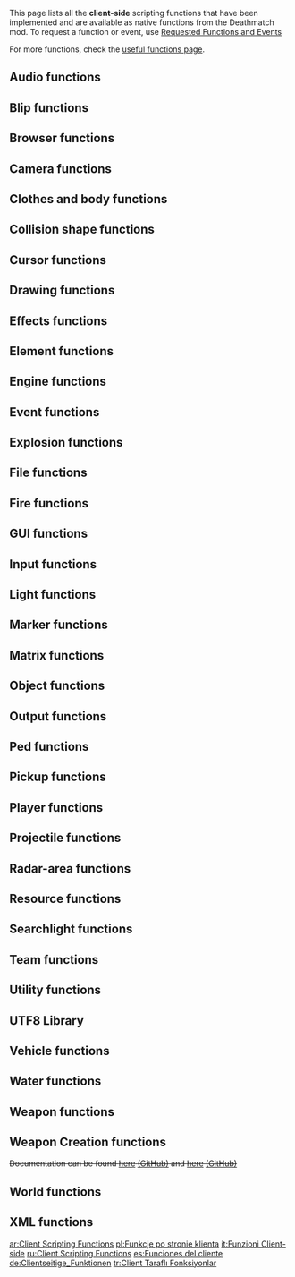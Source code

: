 <pageclass class="client"></pageclass> This page lists all the **client-side** scripting functions that have been implemented and are available as native functions from the Deathmatch mod. To request a function or event, use [Requested Functions and Events](/Requested_Functions_and_Events.md "wikilink")

For more functions, check the [useful functions page](/Useful_Functions.md "wikilink").

Audio functions
---------------

Blip functions
--------------

Browser functions
-----------------

Camera functions
----------------

Clothes and body functions
--------------------------

Collision shape functions
-------------------------

Cursor functions
----------------

Drawing functions
-----------------

Effects functions
-----------------

Element functions
-----------------

Engine functions
----------------

Event functions
---------------

Explosion functions
-------------------

File functions
--------------

Fire functions
--------------

GUI functions
-------------

Input functions
---------------

Light functions
---------------

Marker functions
----------------

Matrix functions
----------------

Object functions
----------------

Output functions
----------------

Ped functions
-------------

Pickup functions
----------------

Player functions
----------------

Projectile functions
--------------------

Radar-area functions
--------------------

Resource functions
------------------

Searchlight functions
---------------------

Team functions
--------------

Utility functions
-----------------

UTF8 Library
------------

Vehicle functions
-----------------

Water functions
---------------

Weapon functions
----------------

Weapon Creation functions
-------------------------

~~Documentation can be found [here](http://code.google.com/p/mtasa-blue/source/detail?r=4555) [(GitHub)](https://github.com/multitheftauto/mtasa-blue/commit/c0ac461867e24fe5fc471fe373ec6212e8736c01) and [here](http://code.google.com/p/mtasa-blue/source/detail?r=4557) [(GitHub)](https://github.com/multitheftauto/mtasa-blue/commit/9c2464b5e0c7d0f2915a9b46273832cd950af48e)~~

World functions
---------------

XML functions
-------------

[ar:Client Scripting Functions](/ar:Client_Scripting_Functions.md "wikilink") [pl:Funkcje po stronie klienta](/pl:Funkcje_po_stronie_klienta.md "wikilink") [it:Funzioni Client-side](/it:Funzioni_Client-side.md "wikilink") [ru:Client Scripting Functions](/ru:Client_Scripting_Functions.md "wikilink") [es:Funciones del cliente](/es:Funciones_del_cliente.md "wikilink") [de:Clientseitige\_Funktionen](/de:Clientseitige_Funktionen.md "wikilink") [tr:Client Taraflı Fonksiyonlar](/tr:Client_Taraflı_Fonksiyonlar.md "wikilink")
